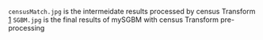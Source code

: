 `censusMatch.jpg` is the intermeidate results processed by census Transform [1](https://en.wikipedia.org/wiki/Census_transform)
`SGBM.jpg` is the final results of mySGBM with census Transform pre-processing

